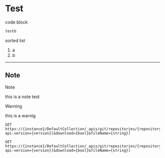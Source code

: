 # Test

<a id="UpdateName">code block</a>
```md
testb
```

<a id="UpdateName">sorted list</a>
1. a
2. b

-------
## Note
> [!NOTE]
> this is a note test 

> [!WARNING]
> this is a warnig


```httprequest
GET https://{instance}/DefaultCollection/_apis/git/repositories/{repository}/blobs/{objectId}?api-version={version}[&download={bool}&fileName={string}]
```

```http
GET https://{instance}/DefaultCollection/_apis/git/repositories/{repository}/blobs/{objectId}?api-version={version}[&download={bool}&fileName={string}]
```
